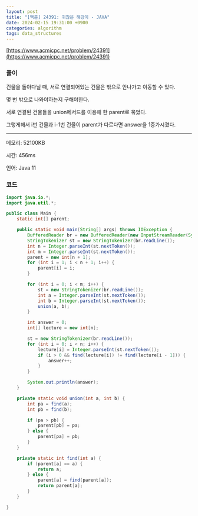 ```yaml
---
layout: post
title: "[백준] 24391: 귀찮은 해강이 - JAVA"
date: 2024-02-15 19:31:00 +0900
categories: algorithm
tags: data_structures
---
```


[https://www.acmicpc.net/problem/24391](https://www.acmicpc.net/problem/24391)

### 풀이

건물을 돌아다닐 때, 서로 연결되어있는 건물은 밖으로 안나가고 이동할 수 있다.

몇 번 밖으로 나와야하는지 구해야한다.

서로 연결된 건물들을 union메서드를 이용해 한 parent로 묶었다.

그렇게해서 i번 건물과 i-1번 건물이 parent가 다르다면 answer을 1증가시켰다.

---

메모리: 52100KB

시간: 456ms

언어: Java 11

### 코드

```java
import java.io.*;
import java.util.*;

public class Main {
    static int[] parent;

    public static void main(String[] args) throws IOException {
        BufferedReader br = new BufferedReader(new InputStreamReader(System.in));
        StringTokenizer st = new StringTokenizer(br.readLine());
        int n = Integer.parseInt(st.nextToken());
        int m = Integer.parseInt(st.nextToken());
        parent = new int[n + 1];
        for (int i = 1; i < n + 1; i++) {
            parent[i] = i;
        }

        for (int i = 0; i < m; i++) {
            st = new StringTokenizer(br.readLine());
            int a = Integer.parseInt(st.nextToken());
            int b = Integer.parseInt(st.nextToken());
            union(a, b);
        }

        int answer = 0;
        int[] lecture = new int[n];

        st = new StringTokenizer(br.readLine());
        for (int i = 0; i < n; i++) {
            lecture[i] = Integer.parseInt(st.nextToken());
            if (i > 0 && find(lecture[i]) != find(lecture[i - 1])) {
                answer++;
            }
        }

        System.out.println(answer);
    }

    private static void union(int a, int b) {
        int pa = find(a);
        int pb = find(b);

        if (pa > pb) {
            parent[pb] = pa;
        } else {
            parent[pa] = pb;
        }
    }

    private static int find(int a) {
        if (parent[a] == a) {
            return a;
        } else {
            parent[a] = find(parent[a]);
            return parent[a];
        }
    }

}
```
